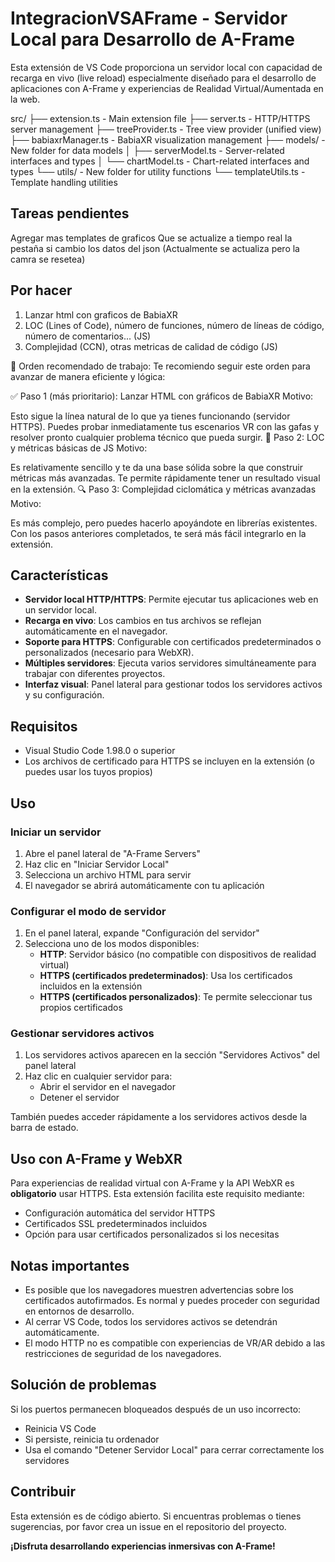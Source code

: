 # IntegracionVSAFrame - Servidor Local para Desarrollo de A-Frame

Esta extensión de VS Code proporciona un servidor local con capacidad de recarga en vivo (live reload) especialmente diseñado para el desarrollo de aplicaciones con A-Frame y experiencias de Realidad Virtual/Aumentada en la web.

src/
├── extension.ts       - Main extension file
├── server.ts          - HTTP/HTTPS server management
├── treeProvider.ts    - Tree view provider (unified view)
├── babiaxrManager.ts  - BabiaXR visualization management
├── models/            - New folder for data models
│   ├── serverModel.ts - Server-related interfaces and types
│   └── chartModel.ts  - Chart-related interfaces and types
└── utils/             - New folder for utility functions
    └── templateUtils.ts - Template handling utilities

## Tareas pendientes

Agregar mas templates de graficos
Que se actualize a tiempo real la pestaña si cambio los datos del json (Actualmente se actualiza pero la camra se resetea)

## Por hacer
1. Lanzar html con graficos de BabiaXR
2. LOC (Lines of Code), número de funciones, número de líneas de código, número de comentarios... (JS)
3. Complejidad (CCN), otras metricas de calidad de código (JS) 

🚀 Orden recomendado de trabajo:
Te recomiendo seguir este orden para avanzar de manera eficiente y lógica:

✅ Paso 1 (más prioritario): Lanzar HTML con gráficos de BabiaXR
Motivo:

Esto sigue la línea natural de lo que ya tienes funcionando (servidor HTTPS).
Puedes probar inmediatamente tus escenarios VR con las gafas y resolver pronto cualquier problema técnico que pueda surgir.
🔄 Paso 2: LOC y métricas básicas de JS
Motivo:

Es relativamente sencillo y te da una base sólida sobre la que construir métricas más avanzadas.
Te permite rápidamente tener un resultado visual en la extensión.
🔍 Paso 3: Complejidad ciclomática y métricas avanzadas
Motivo:

Es más complejo, pero puedes hacerlo apoyándote en librerías existentes.
Con los pasos anteriores completados, te será más fácil integrarlo en la extensión.


## Características

- **Servidor local HTTP/HTTPS**: Permite ejecutar tus aplicaciones web en un servidor local.
- **Recarga en vivo**: Los cambios en tus archivos se reflejan automáticamente en el navegador.
- **Soporte para HTTPS**: Configurable con certificados predeterminados o personalizados (necesario para WebXR).
- **Múltiples servidores**: Ejecuta varios servidores simultáneamente para trabajar con diferentes proyectos.
- **Interfaz visual**: Panel lateral para gestionar todos los servidores activos y su configuración.


## Requisitos

- Visual Studio Code 1.98.0 o superior
- Los archivos de certificado para HTTPS se incluyen en la extensión (o puedes usar los tuyos propios)

## Uso

### Iniciar un servidor

1. Abre el panel lateral de "A-Frame Servers"
2. Haz clic en "Iniciar Servidor Local"
3. Selecciona un archivo HTML para servir
4. El navegador se abrirá automáticamente con tu aplicación

### Configurar el modo de servidor

1. En el panel lateral, expande "Configuración del servidor"
2. Selecciona uno de los modos disponibles:
   - **HTTP**: Servidor básico (no compatible con dispositivos de realidad virtual)
   - **HTTPS (certificados predeterminados)**: Usa los certificados incluidos en la extensión
   - **HTTPS (certificados personalizados)**: Te permite seleccionar tus propios certificados

### Gestionar servidores activos

1. Los servidores activos aparecen en la sección "Servidores Activos" del panel lateral
2. Haz clic en cualquier servidor para:
   - Abrir el servidor en el navegador
   - Detener el servidor

También puedes acceder rápidamente a los servidores activos desde la barra de estado.

## Uso con A-Frame y WebXR

Para experiencias de realidad virtual con A-Frame y la API WebXR es **obligatorio** usar HTTPS. Esta extensión facilita este requisito mediante:

- Configuración automática del servidor HTTPS
- Certificados SSL predeterminados incluidos
- Opción para usar certificados personalizados si los necesitas

## Notas importantes

- Es posible que los navegadores muestren advertencias sobre los certificados autofirmados. Es normal y puedes proceder con seguridad en entornos de desarrollo.
- Al cerrar VS Code, todos los servidores activos se detendrán automáticamente.
- El modo HTTP no es compatible con experiencias de VR/AR debido a las restricciones de seguridad de los navegadores.

## Solución de problemas

Si los puertos permanecen bloqueados después de un uso incorrecto:
- Reinicia VS Code
- Si persiste, reinicia tu ordenador
- Usa el comando "Detener Servidor Local" para cerrar correctamente los servidores

## Contribuir

Esta extensión es de código abierto. Si encuentras problemas o tienes sugerencias, por favor crea un issue en el repositorio del proyecto.

**¡Disfruta desarrollando experiencias inmersivas con A-Frame!**
